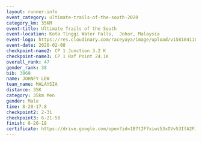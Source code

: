 ```yaml
--- 
layout: runner-info 
event_category: ultimate-trails-of-the-south-2020 
category_km: 35KM 
event-title: Ultimate Trails of the South 
event-location: Kota Tinggi Water Falls,  Johor, Malaysia 
event-logo: https://res.cloudinary.com/raceyaya/image/upload/v1581841103/logo/2020/ultimate-trails-2020_i93dfj.jpg 
event-date: 2020-02-08 
checkpoint-name2: CP 1 Junction 3.2 K 
checkpoint-name3: CP 1 Raf Point 24.1K 
overall_rank: 47
gender_rank: 38
bib: 3069
name: JOHNFY LEW
team_name: MALAYSIA
distance: 35K
category: 35km Men
gender: Male
time: 8-20-17.8
checkpoint2: 2-31
checkpoint3: 6-21-58
finish: 8-20-18
certificate: https://drive.google.com/open?id=1B7tIF7xiws53xOVv53IfA2FJI9kBIKLt
--- 
```

